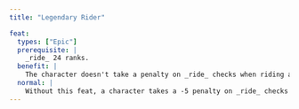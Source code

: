 ```yaml
---
title: "Legendary Rider"

feat:
  types: ["Epic"]
  prerequisite: |
    _ride_ 24 ranks.
  benefit: |
    The character doesn't take a penalty on _ride_ checks when riding a mount without a saddle (bareback). The character never needs to make a _ride_ check to control a mount in combat (and even controlling a mount not trained for combat doesn't require an action).
  normal: |
    Without this feat, a character takes a -5 penalty on _ride_ checks without a saddle, and must make a _ride_ check to control a mount in combat (and controlling a mount not trained for combat requires a move action).
---
```

